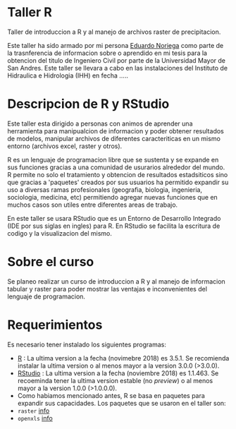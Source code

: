 # Taller R
Taller de introduccion a R y al manejo de archivos raster de precipitacion.

Este taller ha sido armado por mi persona [Eduardo Noriega](https://twitter.com/norteaga) como parte de la trasnferencia de informacion sobre o aprendido en mi tesis para la obtencion del titulo de Ingeniero Civil por parte de la Universidad Mayor de San Andres.
Este taller se llevara a cabo en las instalaciones del Instituto de Hidraulica e Hidrologia (IHH) en fecha .....

# Descripcion de R y RStudio
Este taller esta dirigido a personas con animos de aprender una herramienta para manipualcion de informacion y poder obtener resultados de modelos, manipular archivos de diferentes caracteriticas en un mismo entorno (archivos excel, raster y otros).

R es un lenguaje de programacion libre que se sustenta y se expande en sus funciones gracias a una comunidad de usurarios alrededor del mundo. R permite no solo el tratamiento y obtencion de resultados estadsiticos sino que gracias a 'paquetes' creados por sus usuarios ha permitido expandir su uso a diversas ramas profesionales (geografia, biologia, ingenieria, sociologia, medicina, etc) permitiendo agregar nuevas funciones que en muchos casos son utiles entre diferentes areas de trabajo.

En este taller se usara RStudio que es un Entorno de Desarrollo Integrado (IDE por sus siglas en ingles) para R. En RStudio se facilita la escritura de codigo y la visualizacion del mismo.

# Sobre el curso
Se planeo realizar un curso de introduccion a R y al manejo de informacion tabular y raster para poder mostrar las ventajas e inconvenientes del lenguaje de programacion.

# Requerimientos
Es necesario tener instalado los siguientes programas:
- [R](https://cloud.r-project.org/) : La ultima version a la fecha (novimebre 2018) es 3.5.1. Se recomienda instalar la ultima version o al menos mayor a la version 3.0.0 (>3.0.0).
- [RStudio](https://www.rstudio.com/products/rstudio/download/#download) : La ultima version a la fecha (noviembre 2018) es 1.1.463. Se recoeminda tener la ultima version estable (no *preview*) o al menos mayor a la version 1.0.0 (>1.0.0.0).
- Como habiamos mencionado antes, R se basa en paquetes para expandir sus capacidades. Los paquetes que se usaron en el taller son:
- `raster` [info](https://cran.r-project.org/package=raster)
- `openxls` [info](https://cran.r-project.org/package=openxlsx)


